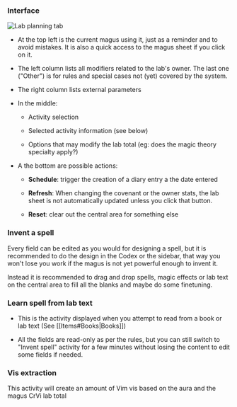 ### Interface

![Lab planning tab](systems/arm5e/assets/userguide/Lab-planning-spell.png)

-   At the top left is the current magus using it, just as a reminder and to avoid mistakes. It is also a quick access to the magus sheet if you click on it.
    
-   The left column lists all modifiers related to the lab's owner. The last one ("Other") is for rules and special cases not (yet) covered by the system.
    
-   The right column lists external parameters
    
-   In the middle:
    
    -   Activity selection
        
    -   Selected activity information (see below)
        
    -   Options that may modify the lab total (eg: does the magic theory specialty apply?)
        
-   A the bottom are possible actions:
    
    -   **Schedule**: trigger the creation of a diary entry a the date entered
        
    -   **Refresh**: When changing the covenant or the owner stats, the lab sheet is not automatically updated unless you click that button.
        
    -   **Reset**: clear out the central area for something else
        

### Invent a spell

Every field can be edited as you would for designing a spell, but it is recommended to do the design in the Codex or the sidebar, that way you won't lose you work if the magus is not yet powerful enough to invent it.

Instead it is recommended to drag and drop spells, magic effects or lab text on the central area to fill all the blanks and maybe do some finetuning.

### Learn spell from lab text

-   This is the activity displayed when you attempt to read from a book or lab text (See [[Items#Books|Books]])
    
-   All the fields are read-only as per the rules, but you can still switch to "Invent spell" activity for a few minutes without losing the content to edit some fields if needed.


### Vis extraction

This activity will create an amount of Vim vis based on the aura and the magus CrVi lab total
